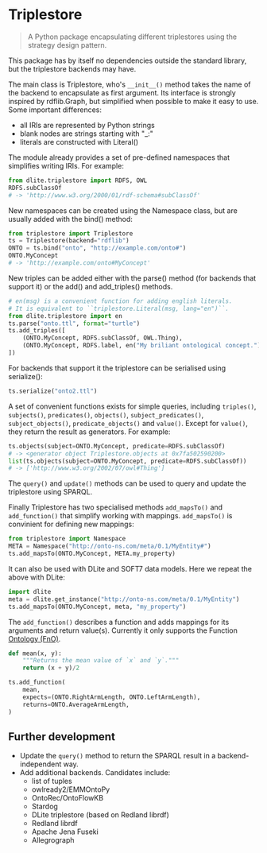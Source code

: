 Triplestore
===========
> A Python package encapsulating different triplestores using the strategy
> design pattern.

This package has by itself no dependencies outside the standard library,
but the triplestore backends may have.

The main class is Triplestore, who's `__init__()` method takes the name of the
backend to encapsulate as first argument.  Its interface is strongly inspired
by rdflib.Graph, but simplified when possible to make it easy to use.  Some
important differences:
- all IRIs are represented by Python strings
- blank nodes are strings starting with "_:"
- literals are constructed with Literal()

The module already provides a set of pre-defined namespaces that simplifies
writing IRIs. For example:

```python
from dlite.triplestore import RDFS, OWL
RDFS.subClassOf
# -> 'http://www.w3.org/2000/01/rdf-schema#subClassOf'
```

New namespaces can be created using the Namespace class, but are usually
added with the bind() method:

```python
from triplestore import Triplestore
ts = Triplestore(backend="rdflib")
ONTO = ts.bind("onto", "http://example.com/onto#")
ONTO.MyConcept
# -> 'http://example.com/onto#MyConcept'
```

New triples can be added either with the parse() method (for backends that support
it) or the add() and add_triples() methods.

```python
# en(msg) is a convenient function for adding english literals.
# It is equivalent to ``triplestore.Literal(msg, lang="en")``.
from dlite.triplestore import en
ts.parse("onto.ttl", format="turtle")
ts.add_triples([
    (ONTO.MyConcept, RDFS.subClassOf, OWL.Thing),
    (ONTO.MyConcept, RDFS.label, en("My briliant ontological concept.")),
])
```

For backends that support it the triplestore can be serialised using
serialize():

```python
ts.serialize("onto2.ttl")
```

A set of convenient functions exists for simple queries, including
`triples()`, `subjects()`, `predicates()`, `objects()`, `subject_predicates()`,
`subject_objects()`, `predicate_objects()` and `value()`.  Except for `value()`,
they return the result as generators. For example:

```python
ts.objects(subject=ONTO.MyConcept, predicate=RDFS.subClassOf)
# -> <generator object Triplestore.objects at 0x7fa502590200>
list(ts.objects(subject=ONTO.MyConcept, predicate=RDFS.subClassOf))
# -> ['http://www.w3.org/2002/07/owl#Thing']
```

The `query()` and `update()` methods can be used to query and update the
triplestore using SPARQL.

Finally Triplestore has two specialised methods `add_mapsTo()` and
`add_function()` that simplify working with mappings.  `add_mapsTo()` is
convinient for defining new mappings:

```python
from triplestore import Namespace
META = Namespace("http://onto-ns.com/meta/0.1/MyEntity#")
ts.add_mapsTo(ONTO.MyConcept, META.my_property)
```

It can also be used with DLite and SOFT7 data models.  Here we repeat
the above with DLite:

```python
import dlite
meta = dlite.get_instance("http://onto-ns.com/meta/0.1/MyEntity")
ts.add_mapsTo(ONTO.MyConcept, meta, "my_property")
```

The `add_function()` describes a function and adds mappings for its
arguments and return value(s).  Currently it only supports the Function
[Ontology (FnO)](https://fno.io/).

```python
def mean(x, y):
    """Returns the mean value of `x` and `y`."""
    return (x + y)/2

ts.add_function(
    mean,
    expects=(ONTO.RightArmLength, ONTO.LeftArmLength),
    returns=ONTO.AverageArmLength,
)
```


Further development
-------------------
* Update the `query()` method to return the SPARQL result in a backend-
  independent way.
* Add additional backends. Candidates include:
    - list of tuples
    - owlready2/EMMOntoPy
    - OntoRec/OntoFlowKB
    - Stardog
    - DLite triplestore (based on Redland librdf)
    - Redland librdf
    - Apache Jena Fuseki
    - Allegrograph
